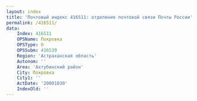 ```yaml
---
layout: index
title: 'Почтовый индекс 416511: отделение почтовой связи Почты России'
permalink: /416511/
data:
    Index: 416511
    OPSName: Покровка
    OPSType: О
    OPSSubm: 416539
    Region: 'Астраханская область'
    Autonom: ''
    Area: 'Ахтубинский район'
    City: Покровка
    City1: ''
    ActDate: '20001030'
    IndexOld: ''
---
```

